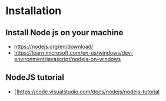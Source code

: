 # Installation

## Install Node js on your machine
- https://nodejs.org/en/download/
- https://learn.microsoft.com/en-us/windows/dev-environment/javascript/nodejs-on-windows

## NodeJS tutorial
- []https://code.visualstudio.com/docs/nodejs/nodejs-tutorial
